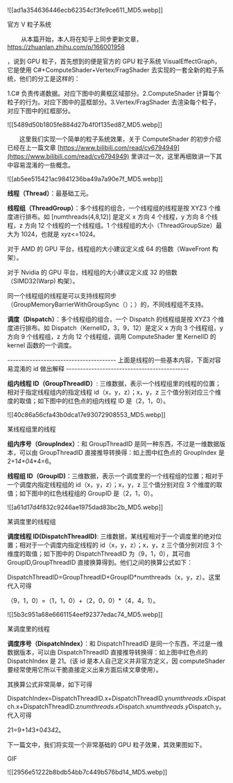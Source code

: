 ![[ad1a354636446ecb62354cf3fe9ce611_MD5.webp]]

官方 V 粒子系统

        从本篇开始，本人将在知乎上同步更新文章，https://zhuanlan.zhihu.com/p/166001958

，说到 GPU 粒子，首先想到的便是官方的 GPU 粒子系统 VisualEffectGraph，它是使用 C#+ComputeShader+Vertex/FragShader 去实现的一套全新的粒子系统，他们的分工是这样的：

1.C# 负责传递数据。对应下图中的黄框区域部分。2.ComputeShader 计算每个粒子的行为。对应下图中的蓝框部分。3.Vertex/FragShader 去渲染每个粒子，对应下图中的红框部分。

![[5489d50b1805fe884d27b4f0f135ed87_MD5.webp]]

       这里我们实现一个简单的粒子系统效果，关于 ComputeShader 的初步介绍已经在上一篇文章 [https://www.bilibili.com/read/cv6794949](https://www.bilibili.com/read/cv6794949) 里讲过一次，这里再细致讲一下其中容易混淆的一些概念。

![[ab5ee515421ac9841236ba49a7a90e7f_MD5.webp]]

**线程（Thread）**：最基础工元。

**线程组（ThreadGroup）**：多个线程的组合，一个线程组的线程是按 XYZ3 个维度进行排布。如 [numthreads(4,8,12)] 是定义 x 方向 4 个线程，y 方向 8 个线程，z 方向 12 个线程的一个线程组。1 个线程组的大小（ThreadGroupSize）最大为 1024，也就是 x*y*z<=1024。

对于 AMD 的 GPU 平台，线程组的大小建议定义成 64 的倍数（WaveFront 构架）。

对于 Nvidia 的 GPU 平台，线程组的大小建议定义成 32 的倍数（SIMD32(Warp) 构架）。

同一个线程组的线程是可以支持线程同步（GroupMemoryBarrierWithGroupSync（）；）的，不同线程组不支持。

**调度（Dispatch）**：多个线程组的组合，一个 Dispatch 的线程组是按 XYZ3 个维度进行排布。如 Dispatch（KernelID，3，9，12）是定义 x 方向 3 个线程组，y 方向 9 个线程组，z 方向 12 个线程组，调用 ComputeShader 里 KernelID 的 kernel 函数的一个调度。

--------------------------------------- 上面是线程的一些基本内容，下面对容易混淆的 id 做出解释 --------------------------------------------

**组内线程 ID（GroupThreadID）**: 三维数据，表示一个线程组里的线程的位置；相对于指定线程组内的指定线程 id（x，y，z）；x，y，z 三个值分别对应三个维度的取值；如下图中的红色点的组内线程 ID 是（2，1，0）。

![[40c86a56cfa43b0dca17e93072908553_MD5.webp]]

某线程组里的线程

**组内序号（GroupIndex）**：和 GroupThreadID 是同一种东西，不过是一维数据版本，可以由 GroupThreadID 直接推导转换得：如上图中红色点的 GroupIndex 是 2+1*4+0*4*4=6。

**线程组 ID（GroupID)**：三维数据，表示一个调度里的一个线程组的位置；相对于一个调度内指定线程组的 id（x，y，z）；x，y，z 三个值分别对应 3 个维度的取值；如下图中的红色线程组的 GroupID 是（2，1，0）。

![[a61d17d4f832c9246ae1975dad83bc2b_MD5.webp]]

某调度里的线程组

**调度线程 ID(DispatchThreadID)**: 三维数据，某线程相对于一个调度里的绝对位置；相对于一个调度内指定线程的 id（x，y，z）；x，y，z 三个值分别对应 3 个维度的取值；如下图中的 DispatchThreadID 为（9，1，0），其可由 GroupID,GroupThreadID 直接换算得到。他们之间的换算公式如下：

DispatchThreadID=GroupThreadID+GroupID*numthreads（x，y，z）。这里代入可得

（9，1，0）=（1，1，0）+（2，0，0）*（4，4，1）。

![[5b3c951a68e6661154eef92377edac74_MD5.webp]]

某调度里的线程

**调度序号（DispatchIndex）**：和 DispatchThreadID 是同一个东西，不过是一维数据版本，可以由 DispatchThreadID 直接推导转换得：如上图中红色点的 DispatchIndex 是 21。(该 id 是本人自己定义并非官方定义，因 computeShader 要经常使用它所以干脆直接定义出来方面后续文章使用）。

其换算公式非常简单，如下可得

DispatchIndex=DispatchThreadID.x+DispatchThreadID.y*numthreads.x*Dispatch.x+DispatchThreadID.z*numthreads.x*Dispatch.x*numthreads.y*Dispatch.y。代入可得

21=9+1*4*3+0*4*3*4*2。

下一篇文中，我们将实现一个非常基础的 GPU 粒子效果，其效果图如下。

GIF

![[2956e51222b8bdb54bb7c449b576bd14_MD5.webp]]